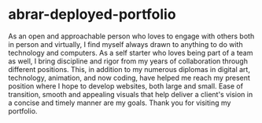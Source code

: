 # abrar-deployed-portfolio
As an open and approachable person who loves to engage with others both in person and virtually, I find myself always drawn to anything to do with technology and computers. As a self starter who loves being part of a team as well, I bring discipline and rigor from my years of collaboration through different positions. This, in addition to my numerous diplomas in digital art, technology, animation, and now coding, have helped me reach my present position where I hope to develop websites, both large and small. Ease of transition, smooth and appealing visuals that help deliver a client's vision in a concise and timely manner are my goals. Thank you for visiting my portfolio.
